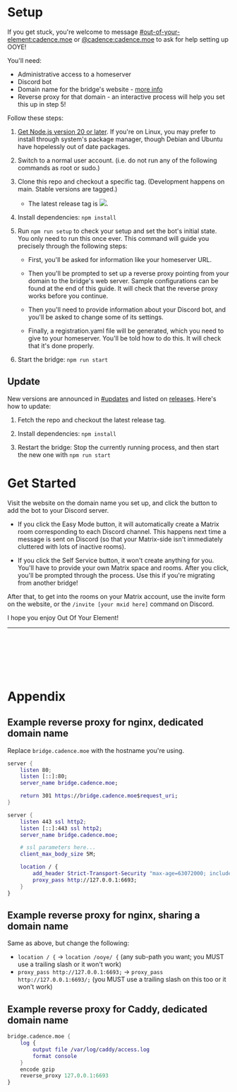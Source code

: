 # Setup

If you get stuck, you're welcome to message [#out-of-your-element:cadence.moe](https://matrix.to/#/#out-of-your-element:cadence.moe) or [@cadence:cadence.moe](https://matrix.to/#/@cadence:cadence.moe) to ask for help setting up OOYE!

You'll need:

* Administrative access to a homeserver
* Discord bot
* Domain name for the bridge's website - [more info](https://gitdab.com/cadence/out-of-your-element/src/branch/main/docs/why-does-the-bridge-have-a-website.md)
* Reverse proxy for that domain - an interactive process will help you set this up in step 5!

Follow these steps:

1. [Get Node.js version 20 or later](https://nodejs.org/en/download/prebuilt-installer). If you're on Linux, you may prefer to install through system's package manager, though Debian and Ubuntu have hopelessly out of date packages.

1. Switch to a normal user account. (i.e. do not run any of the following commands as root or sudo.)

1. Clone this repo and checkout a specific tag. (Development happens on main. Stable versions are tagged.)
	* The latest release tag is ![](https://img.shields.io/gitea/v/release/cadence/out-of-your-element?gitea_url=https%3A%2F%2Fgitdab.com&style=flat-square&label=%20&color=black).

1. Install dependencies: `npm install`

1. Run `npm run setup` to check your setup and set the bot's initial state. You only need to run this once ever. This command will guide you precisely through the following steps:

	* First, you'll be asked for information like your homeserver URL.

	* Then you'll be prompted to set up a reverse proxy pointing from your domain to the bridge's web server. Sample configurations can be found at the end of this guide. It will check that the reverse proxy works before you continue.

	* Then you'll need to provide information about your Discord bot, and you'll be asked to change some of its settings.

	* Finally, a registration.yaml file will be generated, which you need to give to your homeserver. You'll be told how to do this. It will check that it's done properly.

1. Start the bridge: `npm run start`

## Update

New versions are announced in [#updates](https://matrix.to/#/#ooye-updates:cadence.moe) and listed on [releases](https://gitdab.com/cadence/out-of-your-element/releases). Here's how to update:

1. Fetch the repo and checkout the latest release tag.

1. Install dependencies: `npm install`

1. Restart the bridge: Stop the currently running process, and then start the new one with `npm run start`

# Get Started

Visit the website on the domain name you set up, and click the button to add the bot to your Discord server.

* If you click the Easy Mode button, it will automatically create a Matrix room corresponding to each Discord channel. This happens next time a message is sent on Discord (so that your Matrix-side isn't immediately cluttered with lots of inactive rooms).

* If you click the Self Service button, it won't create anything for you. You'll have to provide your own Matrix space and rooms. After you click, you'll be prompted through the process. Use this if you're migrating from another bridge!

After that, to get into the rooms on your Matrix account, use the invite form on the website, or the `/invite [your mxid here]` command on Discord.

I hope you enjoy Out Of Your Element!

----
<br><br><br><br><br>

# Appendix

## Example reverse proxy for nginx, dedicated domain name

Replace `bridge.cadence.moe` with the hostname you're using.

```nix
server {
	listen 80;
	listen [::]:80;
	server_name bridge.cadence.moe;

	return 301 https://bridge.cadence.moe$request_uri;
}

server {
	listen 443 ssl http2;
	listen [::]:443 ssl http2;
	server_name bridge.cadence.moe;

	# ssl parameters here...
	client_max_body_size 5M;

	location / {
		add_header Strict-Transport-Security "max-age=63072000; includeSubDomains" always;
		proxy_pass http://127.0.0.1:6693;
	}
}
```

## Example reverse proxy for nginx, sharing a domain name

Same as above, but change the following:

- `location / {` -> `location /ooye/ {` (any sub-path you want; you MUST use a trailing slash or it won't work)
- `proxy_pass http://127.0.0.1:6693;` -> `proxy_pass http://127.0.0.1:6693/;` (you MUST use a trailing slash on this too or it won't work)

## Example reverse proxy for Caddy, dedicated domain name

```nix
bridge.cadence.moe {
	log {
		output file /var/log/caddy/access.log
		format console
	}
	encode gzip
	reverse_proxy 127.0.0.1:6693
}
```
